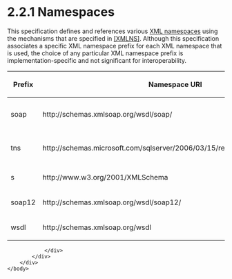 <html dir="LTR" xmlns:mshelp="http://msdn.microsoft.com/mshelp" xmlns:ddue="http://ddue.schemas.microsoft.com/authoring/2003/5" xmlns:xlink="http://www.w3.org/1999/xlink" xmlns:tool="http://www.microsoft.com/tooltip">
    <head>
        <meta http-equiv="Content-Type" content="text/html; CHARSET=utf-8"></meta>
        <meta name="save" content="history"></meta>
        <title>2.2.1 Namespaces</title>
        <xml>
            <mshelp:toctitle title="2.2.1 Namespaces"></mshelp:toctitle>
            <mshelp:rltitle title="[MS-RSWSRMSM2006]: Namespaces"></mshelp:rltitle>
            <mshelp:keyword index="A" term="2c7fc89c-fbd5-41e8-88b1-ab474058b111"></mshelp:keyword>
            <mshelp:attr name="DCSext.ContentType" value="open specification"></mshelp:attr>
            <mshelp:attr name="AssetID" value="2c7fc89c-fbd5-41e8-88b1-ab474058b111"></mshelp:attr>
            <mshelp:attr name="TopicType" value="kbRef"></mshelp:attr>
            <mshelp:attr name="DCSext.Title" value="[MS-RSWSRMSM2006]: Namespaces" />
        </xml>
    </head>
    <body>
        <div id="header">
            <h1 class="heading">2.2.1 Namespaces</h1>
        </div>
        <div id="mainSection">
            <div id="mainBody">
                <div id="allHistory" class="saveHistory"></div>
                <div id="sectionSection0" class="section" name="collapseableSection">
                    

<p>This specification defines and references various <a href="755aec02-e59f-4377-9100-4673bbf7b123.htm#gt_485f05b3-df3b-45ac-b8bf-d05f5d185a24">XML namespaces</a> using the
mechanisms that are specified in <a href="https://go.microsoft.com/fwlink/?LinkId=191840">[XMLNS]</a>. Although
this specification associates a specific XML namespace prefix for each XML namespace
that is used, the choice of any particular XML namespace prefix is
implementation-specific and not significant for interoperability. </p>

<table>
 <thead>
  <tr>
   <th>
   <p>Prefix </p>
   </th>
   <th>
   <p>Namespace URI </p>
   </th>
   <th>
   <p>Reference</p>
   </th>
  </tr>
 </thead>
 <tr>
  <td>
  <p>soap</p>
  </td>
  <td>
  <p>http://schemas.xmlsoap.org/wsdl/soap/</p>
  </td>
  <td>
  <p><a href="https://go.microsoft.com/fwlink/?LinkId=90520">[SOAP1.1]</a>/<a href="https://go.microsoft.com/fwlink/?LinkId=94664">[SOAP1.2-1/2007]</a></p>
  </td>
 </tr>
 <tr>
  <td>
  <p>tns</p>
  </td>
  <td>
  <p>http://schemas.microsoft.com/sqlserver/2006/03/15/reporting/reportingservices</p>
  </td>
  <td>
  <p>Defined in <a href="4135fca1-1b60-401e-a30e-3a13c41e1f72.htm">Appendix A</a> of this
  document</p>
  </td>
 </tr>
 <tr>
  <td>
  <p>s</p>
  </td>
  <td>
  <p>http://www.w3.org/2001/XMLSchema</p>
  </td>
  <td>
  <p><a href="https://go.microsoft.com/fwlink/?LinkId=90608">[XMLSCHEMA1]</a></p>
  </td>
 </tr>
 <tr>
  <td>
  <p>soap12</p>
  </td>
  <td>
  <p>http://schemas.xmlsoap.org/wsdl/soap12/</p>
  </td>
  <td>
  <p>[SOAP1.2-1/2007]</p>
  </td>
 </tr>
 <tr>
  <td>
  <p>wsdl</p>
  </td>
  <td>
  <p>http://schemas.xmlsoap.org/wsdl</p>
  </td>
  <td>
  <p><a href="https://go.microsoft.com/fwlink/?LinkId=90577">[WSDL]</a></p>
  </td>
 </tr>
</table>

<p> </p>


                </div>
            </div>
        </div>
    </body>
</html>